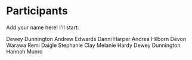 
# Participants

Add your name here! I'll start:

Dewey Dunnington
Andrew Edwards
Danni Harper
Andrea Hilborn
Devon Warawa
Remi Daigle
Stephanie Clay
Melanie Hardy
Dewey Dunnington
Hannah Munro